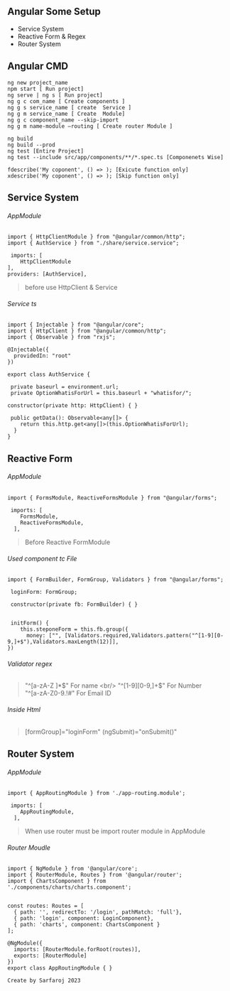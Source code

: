## Angular Some Setup
- Service System
- Reactive Form & Regex
- Router System
## Angular CMD
```
ng new project_name
npm start [ Run project]
ng serve | ng s [ Run project]
ng g c com_name [ Create components ]
ng g s service_name [ create  Service ]
ng g m service_name [ Create  Module]
ng g c component_name --skip-import
ng g m name-module –routing [ Create router Module ]

ng build 
ng build --prod
ng test [Entire Project]
ng test --include src/app/components/**/*.spec.ts [Componenets Wise]

fdescribe('My coponent', () => ); [Exicute function only]
xdescribe('My coponent', () => ); [Skip function only]

```

## Service System
###### AppModule
```
import { HttpClientModule } from "@angular/common/http";
import { AuthService } from "./share/service.service";
	
 imports: [
    HttpClientModule
],
providers: [AuthService],
```
>before use HttpClient & Service

###### Service ts

```
import { Injectable } from "@angular/core"; 
import { HttpClient } from "@angular/common/http"; 
import { Observable } from "rxjs";

@Injectable({
  providedIn: "root"
})

export class AuthService { 

 private baseurl = environment.url; 
 private OptionWhatisForUrl = this.baseurl + "whatisfor/";

constructor(private http: HttpClient) { }

 public getData(): Observable<any[]> {
    return this.http.get<any[]>(this.OptionWhatisForUrl);
  }
}
```

## Reactive Form
###### AppModule

```
import { FormsModule, ReactiveFormsModule } from "@angular/forms";

 imports: [
    FormsModule,
    ReactiveFormsModule,
  ],
```

>Before Reactive FormModule

######  Used component tc File
```
import { FormBuilder, FormGroup, Validators } from "@angular/forms";

 loginForm: FormGroup;

 constructor(private fb: FormBuilder) { }


 initForm() {
    this.steponeForm = this.fb.group({
      money: ["", [Validators.required,Validators.pattern("^[1-9][0-9,]+$"),Validators.maxLength(12)]],
})

```
###### Validator regex
> "^[a-zA-Z ]*$" For name <br/>
> "^[1-9][0-9,]+$" For Number <br/>
> "^[a-zA-Z0-9.!#$%&’*+/=?^_`{|}~-]+@[a-zA-Z0-9-]+(?:.[a-zA-Z0-9-]+)*$" For Email ID

###### Inside Html
> [formGroup]="loginForm" (ngSubmit)="onSubmit()"

## Router System
###### AppModule

```
import { AppRoutingModule } from './app-routing.module';

 imports: [
    AppRoutingModule,
  ],
```
> When use router must be import router module in AppModule

###### Router Moudle
```
import { NgModule } from '@angular/core';
import { RouterModule, Routes } from '@angular/router';
import { ChartsComponent } from './components/charts/charts.component';


const routes: Routes = [
  { path: '', redirectTo: '/login', pathMatch: 'full'},
  { path: 'login', component: LoginComponent},
  { path: 'charts', component: ChartsComponent }
];

@NgModule({
  imports: [RouterModule.forRoot(routes)],
  exports: [RouterModule]
})
export class AppRoutingModule { }
```

``` 
Create by Sarfaroj 2023
```
